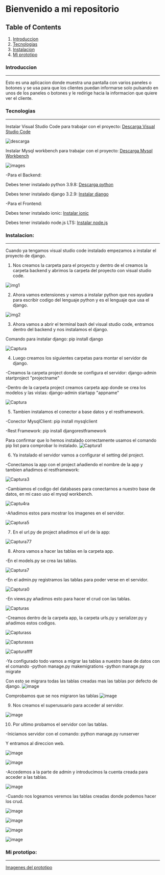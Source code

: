 # Bienvenido a mi repositorio

## Table of Contents
1. [Introduccion](#introduccion)
2. [Tecnologias](#tecnologias)
3. [Instalacion](#instalacion)
4. [Mi prototipo](#mi-prototipo)

### Introduccion
*** 
Esto es una aplicacion donde muestra una pantalla con varios paneles o botones y se usa para que los clientes puedan informarse solo pulsando en unos de los paneles o botones y le redirige hacia la informacion que quiere ver el cliente.

### Tecnologias
***

Instalar Visual Studio Code para trabajar con el proyecto:
[Descarga Visual Studio Code](https://code.visualstudio.com/)

![descarga](https://user-images.githubusercontent.com/77674793/145463880-48d10bce-eddf-4c51-bca1-a900723fc961.jpg)

Instalar Mysql workbench para trabajar con el proyecto:
[Descarga Mysql Workbench](https://dev.mysql.com/downloads/workbench/)

![images](https://user-images.githubusercontent.com/77674793/145463683-4fa24076-ef62-45a2-80e5-bd4356c01909.jpg)

-Para el Backend:

Debes tener instalado python 3.9.8: 
[Descarga python](https://www.python.org/downloads/windows/)

Debes tener instalado django 3.2.9: 
[Instalar django](https://docs.djangoproject.com/en/3.2/topics/install/)

-Para el Frontend:

Debes tener instalado ionic: 
[Instalar ionic](https://ionicframework.com/docs/intro/cli)

Debes tener instalado node.js LTS:
[Instalar node.js](https://nodejs.org/en/)

### Instalacion:
***

Cuando ya tengamos visual studio code instalado empezamos a instalar el proyecto de django.

1. Nos creamos la carpeta para el proyecto y dentro de el creamos la carpeta backend y abrimos la carpeta del proyecto con visual studio code.

![img1](https://user-images.githubusercontent.com/77674793/145464182-bf709bc1-1d03-41ec-b917-c6e10fcec1ef.png)


2. Ahora vamos extensiones y vamos a instalar python que nos ayudara para escribir codigo del lenguaje python y es el lenguaje que usa el django.

![img2](https://user-images.githubusercontent.com/77674793/145464422-8db3b6b8-d5bb-40dc-99fa-70c25e4385b6.png)

3. Ahora vamos a abrir el terminal bash del visual studio code, entramos dentro del backend y nos instalamos el django.

Comando para instalar django: pip install django

![Captura](https://user-images.githubusercontent.com/77674793/145465749-f03efce3-693e-4dcf-a980-548f9d3a2031.PNG)

4. Luego creamos los siguientes carpetas para montar el servidor de django.

-Creamos la carpeta project donde se configura el servidor: django-admin startproject "projectname"

-Dentro de la carpeta project creamos carpeta app donde se crea los modelos y las vistas: django-admin startapp "appname"

![Captura](https://user-images.githubusercontent.com/77674793/145697054-d61598b9-23cb-4dd6-8226-f0eea301d5bb.PNG)

5. Tambien instalamos el conector a base datos y el restframework.

-Conector MysqlClient: pip install mysqlclient

-Rest Framework: pip install djangorestframework

Para confirmar que lo hemos instalado correctamente usamos el comando pip list para comprobar lo instalado.
![Captura1](https://user-images.githubusercontent.com/77674793/145697309-1c1c1dfb-7a6b-46cf-ba7a-8f6a569cfbe0.PNG)

6. Ya instalado el servidor vamos a configurar el setting del project.

-Conectamos la app con el project añadiendo el nombre de la app y tambien añadimos el restframework:

![Captura3](https://user-images.githubusercontent.com/77674793/145697551-8b271099-035f-462c-a794-2ddac6639391.PNG)

-Cambiamos el codigo del databases para conectarnos a nuestro base de datos, en mi caso uso el mysql workbench.

![Captu4ra](https://user-images.githubusercontent.com/77674793/145697608-8a9b2870-344c-4dbf-8517-785d596a0fb4.PNG)

-Añadimos estos para mostrar los imagenes en el servidor.

![Captura5](https://user-images.githubusercontent.com/77674793/145697632-483c0ac2-6b34-4090-a96d-4b04cb027131.PNG)

7. En el url.py de project añadimos el url de la app:

![Captura77](https://user-images.githubusercontent.com/77674793/145698098-beaa912e-34b9-4f0d-8b54-0311dab32ec0.PNG)

8. Ahora vamos a hacer las tablas en la carpeta app.

-En el models.py se crea las tablas.

![Captura7](https://user-images.githubusercontent.com/77674793/145697822-ed8363e5-9adc-45c2-9cc3-6643e93205d2.PNG)

-En el admin.py registramos las tablas para poder verse en el servidor.

![Captura0](https://user-images.githubusercontent.com/77674793/145697896-8e21d806-9276-4f7d-b5e2-ec6fbe5c1b56.PNG)

-En views.py añadimos esto para hacer el crud con las tablas.

![Capturas](https://user-images.githubusercontent.com/77674793/145697955-3b77d394-280a-4a0d-9180-1c7da4041479.PNG)

-Creamos dentro de la carpeta app, la carpeta urls.py y serializer.py y añadimos estos codigos.

![Capturass](https://user-images.githubusercontent.com/77674793/145698020-56ac5b1e-1e1a-4fe0-b19f-dc79971cd2c9.PNG)

![Capturasss](https://user-images.githubusercontent.com/77674793/145698040-df60d8eb-cb05-4d1d-a138-8d47a1c449dd.PNG)

![Capturaffff](https://user-images.githubusercontent.com/77674793/145698044-507d6c19-172a-49de-8f31-a43547631aa8.PNG)

-Ya configurado todo vamos a migrar las tablas a nuestro base de datos con el comando 
 -python manage.py makemigrations
 -python manage.py migrate
 
 Con esto se migrara todas las tablas creadas mas las tablas por defecto de django.
 ![image](https://user-images.githubusercontent.com/77674793/145698163-91e40b87-c129-40d2-94af-94706357ad6e.png)
 
 Comprobamos que se nos migraron las tablas
 ![image](https://user-images.githubusercontent.com/77674793/145698179-e98dfba8-1814-49ad-9d30-f3c295676fac.png)
 
9. Nos creamos el superusuario para acceder al servidor.

![image](https://user-images.githubusercontent.com/77674793/145698267-44c98c38-7a18-46f2-a4d8-7d5bf60adaa3.png)

10. Por ultimo probamos el servidor con las tablas.

-Iniciamos servidor con el comando: python manage.py runserver

Y entramos al direccion web.

![image](https://user-images.githubusercontent.com/77674793/145698213-e0561f02-ba8a-49db-83c3-a7ba9195cd63.png)

![image](https://user-images.githubusercontent.com/77674793/145698282-f72a0a12-fbe1-4f8f-8a9f-1df2a961f671.png)

-Accedemos a la parte de admin y introducimos la cuenta creada para acceder a las tablas.

![image](https://user-images.githubusercontent.com/77674793/145698316-50f68da4-b483-46fe-97e3-e31b631f9ad0.png)

-Cuando nos logeamos veremos las tablas creadas donde podemos hacer los crud.

![image](https://user-images.githubusercontent.com/77674793/145698331-2f897bd1-2c7b-48b0-83e3-04649a51a8aa.png)

![image](https://user-images.githubusercontent.com/77674793/145698338-03441fe7-1396-4b5b-aca6-d54192c6350a.png)

![image](https://user-images.githubusercontent.com/77674793/145698360-15ac761a-f9b5-4e37-af34-7b4983dc42ad.png)

![image](https://user-images.githubusercontent.com/77674793/145698380-8b80ae85-97e5-4e3c-acbf-156993a647bf.png)


### **Mi prototipo:**
***

[Imagenes del prototipo](https://github.com/shengdong99/Proyecto_django_ionic/blob/master/image.md)





















